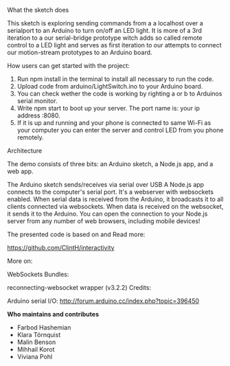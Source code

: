 What the sketch does

This sketch is exploring sending commands from a a localhost over a serialport to an Arduino to turn on/off an LED light. It is more of a 3rd iteration to a our serial-bridge prototype witch adds so called remote control to a LED light and serves as first iteration to our attempts to connect our motion-stream prototypes to an Arduino board.

How users can get started with the project:

1. Run npm install in the terminal to install all necessary to run the code.
2. Upload code from arduino/LightSwitch.ino to your Arduino board.
3. You can check wether the code is working by righting a or b to Arduinos serial monitor.
4. Write npm start to boot up your server. The port name is: your ip address :8080.
5. If it is up and running and your phone is connected to same Wi-Fi as your computer you can enter the server and control LED from you phone remotely.

Architecture  

The demo consists of three bits: an Arduino sketch, a Node.js app, and a web app.

The Arduino sketch sends/receives via serial over USB
A Node.js app connects to the computer's serial port. It's a webserver with websockets enabled. When serial data is received from the Arduino, it broadcasts it to all clients connected via websockets. When data is received on the websocket, it sends it to the Arduino. You can open the connection to your Node.js server from any number of web browsers, including mobile devices!

The presented code is based on and Read more:

https://github.com/ClintH/interactivity

More on:

WebSockets
Bundles:

reconnecting-websocket wrapper (v3.2.2)
Credits:

Arduino serial I/O: http://forum.arduino.cc/index.php?topic=396450

**Who maintains and contributes**

  - Farbod Hashemian
  - Klara Törnquist
  - Malin Benson
  - Mihhail Korot
  - Viviana Pohl